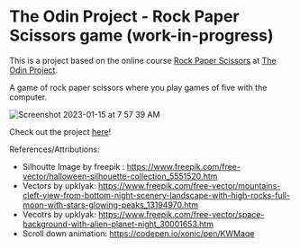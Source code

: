 # The Odin Project - Rock Paper Scissors game (work-in-progress)

This is a project based on the online course [Rock Paper Scissors](https://www.theodinproject.com/lessons/foundations-rock-paper-scissors) at [The Odin Project](https://www.theodinproject.com/).

A game of rock paper scissors where you play games of five with the computer.

![Screenshot 2023-01-15 at 7 57 39 AM](https://user-images.githubusercontent.com/7468923/212502300-a3f3e03d-51ee-4158-a243-316adfca4f1b.png)

Check out the project [here](https://yao-tx.github.io/odin-rock-paper-scissors/)!

References/Attributions:

- Silhoutte Image by freepik : https://www.freepik.com/free-vector/halloween-silhouette-collection_5551520.htm
- Vectors by upklyak: https://www.freepik.com/free-vector/mountains-cleft-view-from-bottom-night-scenery-landscape-with-high-rocks-full-moon-with-stars-glowing-peaks_13194970.htm
- Vecotrs by upklyak: https://www.freepik.com/free-vector/space-background-with-alien-planet-night_30001653.htm
- Scroll down animation: https://codepen.io/xonic/pen/KWMaqe
